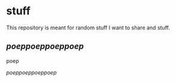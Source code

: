 # stuff
This repository is meant for random stuff I want to share and stuff.

## _poeppoeppoeppoep_

poep

_poeppoeppoeppoep_
